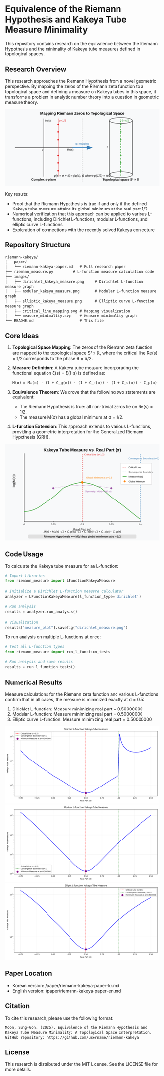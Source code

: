 # Equivalence of the Riemann Hypothesis and Kakeya Tube Measure Minimality

This repository contains research on the equivalence between the Riemann Hypothesis and the minimality of Kakeya tube measures defined in topological spaces.

## Research Overview

This research approaches the Riemann Hypothesis from a novel geometric perspective. By mapping the zeros of the Riemann zeta function to a topological space and defining a measure on Kakeya tubes in this space, it transforms a problem in analytic number theory into a question in geometric measure theory.

![Topological Space Mapping of Riemann Zeros](/images/critical-line-mapping.svg)

Key results:
- Proof that the Riemann Hypothesis is true if and only if the defined Kakeya tube measure attains its global minimum at the real part 1/2
- Numerical verification that this approach can be applied to various L-functions, including Dirichlet L-functions, modular L-functions, and elliptic curve L-functions
- Exploration of connections with the recently solved Kakeya conjecture

## Repository Structure

```
riemann-kakeya/
├── paper/
│   └── riemann-kakeya-paper.md   # Full research paper
├── riemann_measure.py         # L-function measure calculation code
├── images/
│   ├── dirichlet_kakeya_measure.png     # Dirichlet L-function measure graph
│   ├── modular_kakeya_measure.png       # Modular L-function measure graph
│   ├── elliptic_kakeya_measure.png      # Elliptic curve L-function measure graph
│   ├── critical_line_mapping.svg # Mapping visualization
│   └── measure_minimality.svg    # Measure minimality graph
└── README.md                     # This file
```

## Core Ideas

1. **Topological Space Mapping**: The zeros of the Riemann zeta function are mapped to the topological space S¹ × ℝ, where the critical line Re(s) = 1/2 corresponds to the phase θ = π/2.

2. **Measure Definition**: A Kakeya tube measure incorporating the functional equation ξ(s) = ξ(1-s) is defined as:
   ```
   M(σ) = M₀(σ) · (1 + C_g(σ)) · (1 + C_e(σ)) · (1 + C_s(σ)) · C_p(σ)
   ```

3. **Equivalence Theorem**: We prove that the following two statements are equivalent:
   - The Riemann Hypothesis is true: all non-trivial zeros lie on Re(s) = 1/2.
   - The measure M(σ) has a global minimum at σ = 1/2.

4. **L-function Extension**: This approach extends to various L-functions, providing a geometric interpretation for the Generalized Riemann Hypothesis (GRH).

![Kakeya Tube Measure Minimality](/images/measure_minimality.svg)

## Code Usage

To calculate the Kakeya tube measure for an L-function:

```python
# Import libraries
from riemann_measure import LFunctionKakeyaMeasure

# Initialize a Dirichlet L-function measure calculator
analyzer = LFunctionKakeyaMeasure(l_function_type='dirichlet')

# Run analysis
results = analyzer.run_analysis()

# Visualization
results["measure_plot"].savefig("dirichlet_measure.png")
```

To run analysis on multiple L-functions at once:

```python
# Test all L-function types
from riemann_measure import run_l_function_tests

# Run analysis and save results
results = run_l_function_tests()
```

## Numerical Results

Measure calculations for the Riemann zeta function and various L-functions confirm that in all cases, the measure is minimized exactly at σ = 0.5:

1. Dirichlet L-function: Measure minimizing real part = 0.50000000
2. Modular L-function: Measure minimizing real part = 0.50000000
3. Elliptic curve L-function: Measure minimizing real part = 0.50000000

![Dirichlet L-function Measure](/images/dirichlet_kakeya_measure.png)
![Modular L-function Measure](/images/modular_kakeya_measure.png)
![Elliptic Curve L-function](/images/elliptic_kakeya_measure.png)

## Paper Location
* Korean version: /paper/riemann-kakeya-paper-kr.md
* English version: /paper/riemann-kakeya-paper-en.md

## Citation

To cite this research, please use the following format:

```
Moon, Sung-Gon. (2025). Equivalence of the Riemann Hypothesis and Kakeya Tube Measure Minimality: A Topological Space Interpretation. GitHub repository: https://github.com/username/riemann-kakeya
```

## License

This research is distributed under the MIT License. See the LICENSE file for more details.